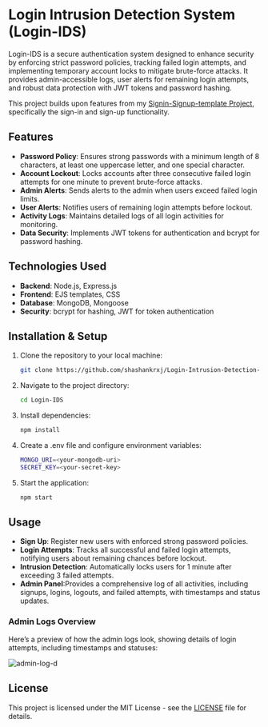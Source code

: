 # Login Intrusion Detection System (Login-IDS)
Login-IDS is a secure authentication system designed to enhance security by enforcing strict password policies, tracking failed login attempts, and implementing temporary account locks to mitigate brute-force attacks. It provides admin-accessible logs, user alerts for remaining login attempts, and robust data protection with JWT tokens and password hashing.

This project builds upon features from my [Signin-Signup-template Project](https://github.com/shashankrxj/Signin-Signup-page-with-MongoDB), specifically the sign-in and sign-up functionality.

## Features

- **Password Policy**: Ensures strong passwords with a minimum length of 8 characters, at least one uppercase letter, and one special character.
- **Account Lockout**: Locks accounts after three consecutive failed login attempts for one minute to prevent brute-force attacks.
- **Admin Alerts**: Sends alerts to the admin when users exceed failed login limits.
- **User Alerts**: Notifies users of remaining login attempts before lockout.
- **Activity Logs**: Maintains detailed logs of all login activities for monitoring.
- **Data Security**: Implements JWT tokens for authentication and bcrypt for password hashing.


## Technologies Used

- **Backend**: Node.js, Express.js
- **Frontend**: EJS templates, CSS
- **Database**: MongoDB, Mongoose
- **Security**: bcrypt for hashing, JWT for token authentication

## Installation & Setup

1. Clone the repository to your local machine:
   ```bash
   git clone https://github.com/shashankrxj/Login-Intrusion-Detection-System.git
   
2. Navigate to the project directory:
   ```bash
   cd Login-IDS

3. Install dependencies:
   ```bash
   npm install

4. Create a .env file and configure environment variables:
   ```bash
   MONGO_URI=<your-mongodb-uri>
   SECRET_KEY=<your-secret-key>

5. Start the application:
   ```bash
   npm start

## Usage

- **Sign Up**: Register new users with enforced strong password policies.
- **Login Attempts**: Tracks all successful and failed login attempts, notifying users about remaining chances before lockout.
- **Intrusion Detection**: Automatically locks users for 1 minute after exceeding 3 failed attempts.
- **Admin Panel**:Provides a comprehensive log of all activities, including signups, logins, logouts, and failed attempts, with timestamps and status updates.

### Admin Logs Overview
Here’s a preview of how the admin logs look, showing details of login attempts, including timestamps and statuses:

![admin-log-d](https://github.com/user-attachments/assets/be0261e7-d1a9-48f6-8f2d-c5ff23f3829c)


## License

This project is licensed under the MIT License - see the [LICENSE](LICENSE) file for details.
